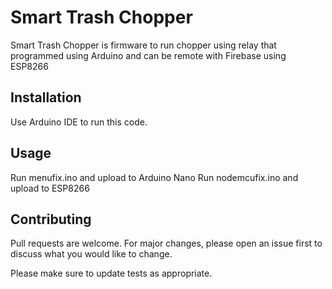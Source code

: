 # Smart Trash Chopper

Smart Trash Chopper is firmware to run chopper using relay that programmed using Arduino and can be remote with Firebase using ESP8266 

## Installation

Use Arduino IDE to run this code.

## Usage

Run menufix.ino and upload to Arduino Nano
Run nodemcufix.ino and upload to ESP8266


## Contributing

Pull requests are welcome. For major changes, please open an issue first
to discuss what you would like to change.

Please make sure to update tests as appropriate.
